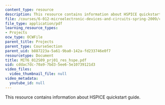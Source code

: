 ```yaml
---
content_type: resource
description: This resource contains information about HSPICE quickstart guide.
file: /courses/6-012-microelectronic-devices-and-circuits-spring-2009/cddac7dc70a97bd35ee65e10739121d3_MIT6_012S09_prj01_res_hspe.pdf
file_type: application/pdf
learning_resource_types:
- Projects
ocw_type: OCWFile
parent_title: Projects
parent_type: CourseSection
parent_uid: b887223a-5a61-9ba0-142a-fd233746e0f7
resourcetype: Document
title: MIT6_012S09_prj01_res_hspe.pdf
uid: cddac7dc-70a9-7bd3-5ee6-5e10739121d3
video_files:
  video_thumbnail_file: null
video_metadata:
  youtube_id: null
---
```

This resource contains information about HSPICE quickstart guide.

